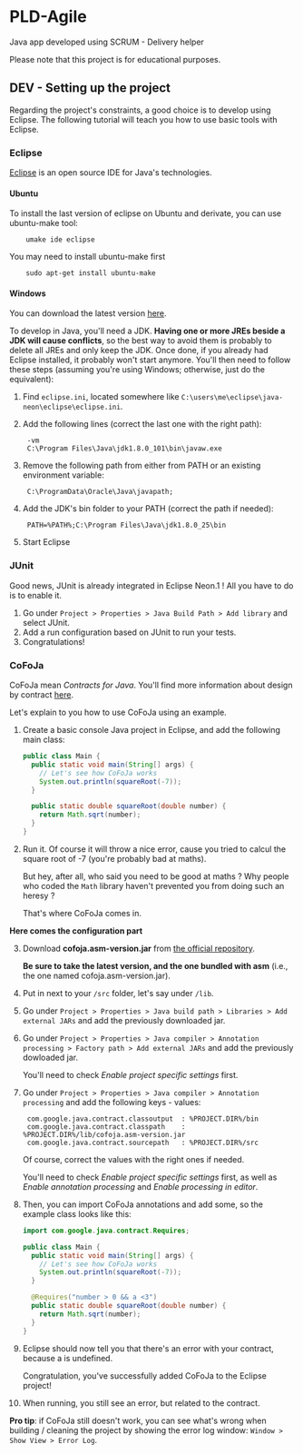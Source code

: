 # PLD-Agile

Java app developed using SCRUM - Delivery helper

Please note that this project is for educational purposes.

## DEV - Setting up the project

Regarding the project's constraints, a good choice is to develop using Eclipse.
The following tutorial will teach you how to use basic tools with Eclipse.

### Eclipse

[Eclipse](https://eclipse.org) is an open source IDE for Java's technologies.

#### Ubuntu

To install the last version of eclipse on Ubuntu and derivate, you can use ubuntu-make tool:

        umake ide eclipse

You may need to install ubuntu-make first
        
        sudo apt-get install ubuntu-make


#### Windows

You can download the latest version [here](https://eclipse.org/downloads/).

To develop in Java, you'll need a JDK.
**Having one or more JREs beside a JDK will cause conflicts**, so the best way to avoid them is probably to delete all JREs and only keep the JDK.
Once done, if you already had Eclipse installed, it probably won't start anymore.
You'll then need to follow these steps (assuming you're using Windows; otherwise, just do the equivalent):

1. Find `eclipse.ini`, located somewhere like `C:\users\me\eclipse\java-neon\eclipse\eclipse.ini`.
2. Add the following lines (correct the last one with the right path):

        -vm
        C:\Program Files\Java\jdk1.8.0_101\bin\javaw.exe
        
3. Remove the following path from either from PATH or an existing environment variable:

        C:\ProgramData\Oracle\Java\javapath;
        
4. Add the JDK's bin folder to your PATH (correct the path if needed):

        PATH=%PATH%;C:\Program Files\Java\jdk1.8.0_25\bin
        
5. Start Eclipse

### JUnit

Good news, JUnit is already integrated in Eclipse Neon.1 !
All you have to do is to enable it.

1. Go under `Project > Properties > Java Build Path > Add library` and select JUnit.
2. Add a run configuration based on JUnit to run your tests.
3. Congratulations!

### CoFoJa

CoFoJa mean *Contracts for Java*.
You'll find more information about design by contract [here](https://en.wikipedia.org/wiki/Design_by_contract).

Let's explain to you how to use CoFoJa using an example.

1. Create a basic console Java project in Eclipse, and add the following main class:
    
    ```java
    public class Main {
      public static void main(String[] args) {
        // Let's see how CoFoJa works
        System.out.println(squareRoot(-7));
      }

      public static double squareRoot(double number) {
        return Math.sqrt(number);
      }
    }
    ```
    
2. Run it. Of course it will throw a nice error, cause you tried to calcul the square root of -7
    (you're probably bad at maths).
    
    But hey, after all, who said you need to be good at maths ?
    Why people who coded the `Math` library haven't prevented you from doing such an heresy ?
    
    That's where CoFoJa comes in.
    
**Here comes the configuration part**
    
3. Download **cofoja.asm-version.jar** from [the official repository](https://github.com/nhatminhle/cofoja/releases).

    **Be sure to take the latest version, and the one bundled with asm**
    (i.e., the one named cofoja.asm-version.jar).
    
4. Put in next to your `/src` folder, let's say under `/lib`.

5. Go under `Project > Properties > Java build path > Libraries > Add external JARs` and add the previously downloaded jar.

6. Go under `Project > Properties > Java compiler > Annotation processing > Factory path > Add external JARs` and add the previously dowloaded jar.

    You'll need to check *Enable project specific settings* first.

7. Go under `Project > Properties > Java compiler > Annotation processing` and add the following keys - values:

        com.google.java.contract.classoutput  : %PROJECT.DIR%/bin
        com.google.java.contract.classpath    : %PROJECT.DIR%/lib/cofoja.asm-version.jar
        com.google.java.contract.sourcepath   : %PROJECT.DIR%/src
        
    Of course, correct the values with the right ones if needed.
    
    You'll need to check *Enable project specific settings* first,
    as well as *Enable annotation processing* and *Enable processing in editor*.
    
8. Then, you can import CoFoJa annotations and add some, so the example class looks like this:

    ```java
    import com.google.java.contract.Requires;
    
    public class Main {
      public static void main(String[] args) {
        // Let's see how CoFoJa works
        System.out.println(squareRoot(-7));
      }

      @Requires("number > 0 && a <3")
      public static double squareRoot(double number) {
        return Math.sqrt(number);
      }
    }
    ```
    
9. Eclipse should now tell you that there's an error with your contract, because a is undefined.

    Congratulation, you've successfully added CoFoJa to the Eclipse project! 

10. When running, you still see an error, but related to the contract.

**Pro tip**: if CoFoJa still doesn't work, you can see what's wrong when building / cleaning the project
by showing the error log window: `Window > Show View > Error Log`.





